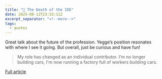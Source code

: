 ```yaml
---
title: "🔗 The Death of the IDE"
date: 2025-08-12T23:33:11Z
excerpt_separator: "<!--more-->"
tags:
  - quotes
---
```

Great talk about the future of the profession. Yegge’s position resonates with where I see it going. But overall, just be curious and have fun!

> My role has changed as an individual contributor. I'm no longer building cars, I'm now running a factory full of workers building cars.

[Full article](https://www.youtube.com/watch?v=j2goZBL156Q)
